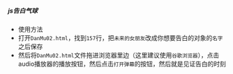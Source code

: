 ##### js告白气球
- 使用方法
- 打开`DanMu02.html`，找到`157`行，把`未来的女朋友`改成你想要告白的对象的`名字`之后保存
- 然后将`DanMu02.html`文件拖进浏览器里边（这里建议使用`谷歌浏览器`），点击audio播放器的播放按钮，然后点击`打开弹幕`的按钮，然后就是见证告白的时刻
